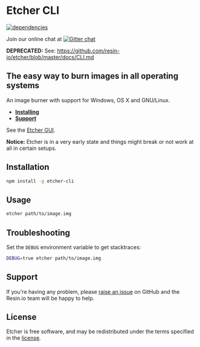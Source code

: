 Etcher CLI
==========

[![dependencies](https://david-dm.org/resin-io/etcher-cli.png)](https://david-dm.org/resin-io/etcher-cli.png)

Join our online chat at [![Gitter chat](https://badges.gitter.im/resin-io/chat.png)](https://gitter.im/resin-io/chat)

**DEPRECATED:** See: https://github.com/resin-io/etcher/blob/master/docs/CLI.md

The easy way to burn images in all operating systems
----------------------------------------------------

An image burner with support for Windows, OS X and GNU/Linux.

- [**Installing**](https://github.com/resin-io/etcher-cli#installation)
- [**Support**](https://github.com/resin-io/etcher-cli/issues/new)

See the [Etcher GUI](https://github.com/resin-io/etcher).

**Notice:** Etcher is in a very early state and things might break or not work at all in certain setups.

Installation
------------

```sh
npm install -g etcher-cli
```

Usage
-----

```sh
etcher path/to/image.img
```

Troubleshooting
---------------

Set the `DEBUG` environment variable to get stacktraces:

```sh
DEBUG=true etcher path/to/image.img
```

Support
-------

If you're having any problem, please [raise an issue](https://github.com/resin-io/etcher-cli/issues/new) on GitHub and the Resin.io team will be happy to help.

License
-------

Etcher is free software, and may be redistributed under the terms specified in the [license](https://github.com/resin-io/etcher-cli/blob/master/LICENSE).

